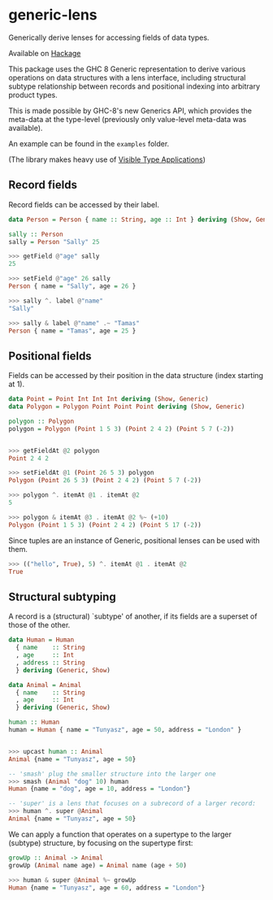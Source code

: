 # generic-lens
Generically derive lenses for accessing fields of data types.

Available on [Hackage](https://hackage.haskell.org/package/generic-lens)

This package uses the GHC 8 Generic representation to derive various operations on data structures with a lens interface, including structural subtype relationship between records and positional indexing into arbitrary product types.

This is made possible by GHC-8's new Generics API, which provides the meta-data
at the type-level (previously only value-level meta-data was available).

An example can be found in the `examples` folder.

(The library makes heavy use of [Visible Type Applications](https://ghc.haskell.org/trac/ghc/wiki/TypeApplication))

## Record fields

Record fields can be accessed by their label.

```haskell
data Person = Person { name :: String, age :: Int } deriving (Show, Generic)

sally :: Person
sally = Person "Sally" 25
```

```haskell
>>> getField @"age" sally
25

>>> setField @"age" 26 sally
Person { name = "Sally", age = 26 }

>>> sally ^. label @"name"
"Sally"

>>> sally & label @"name" .~ "Tamas"
Person { name = "Tamas", age = 25 }

```

## Positional fields

Fields can be accessed by their position in the data structure (index starting at 1).

```haskell
data Point = Point Int Int Int deriving (Show, Generic)
data Polygon = Polygon Point Point Point deriving (Show, Generic)

polygon :: Polygon
polygon = Polygon (Point 1 5 3) (Point 2 4 2) (Point 5 7 (-2))
```

```haskell

>>> getFieldAt @2 polygon
Point 2 4 2

>>> setFieldAt @1 (Point 26 5 3) polygon
Polygon (Point 26 5 3) (Point 2 4 2) (Point 5 7 (-2))

>>> polygon ^. itemAt @1 . itemAt @2
5

>>> polygon & itemAt @3 . itemAt @2 %~ (+10)
Polygon (Point 1 5 3) (Point 2 4 2) (Point 5 17 (-2))

```

Since tuples are an instance of Generic, positional lenses can be used with them.

```haskell
>>> (("hello", True), 5) ^. itemAt @1 . itemAt @2
True
```

## Structural subtyping

A record is a (structural) `subtype' of another, if its fields are a superset of
those of the other.

```haskell
data Human = Human
  { name    :: String
  , age     :: Int
  , address :: String
  } deriving (Generic, Show)

data Animal = Animal
  { name    :: String
  , age     :: Int
  } deriving (Generic, Show)

human :: Human
human = Human { name = "Tunyasz", age = 50, address = "London" }
```

```haskell

>>> upcast human :: Animal
Animal {name = "Tunyasz", age = 50}

-- 'smash' plug the smaller structure into the larger one
>>> smash (Animal "dog" 10) human
Human {name = "dog", age = 10, address = "London"}

-- 'super' is a lens that focuses on a subrecord of a larger record:
>>> human ^. super @Animal
Animal {name = "Tunyasz", age = 50}
```

We can apply a function that operates on a supertype to the larger (subtype)
structure, by focusing on the supertype first:

```haskell
growUp :: Animal -> Animal
growUp (Animal name age) = Animal name (age + 50)

>>> human & super @Animal %~ growUp
Human {name = "Tunyasz", age = 60, address = "London"}
```
